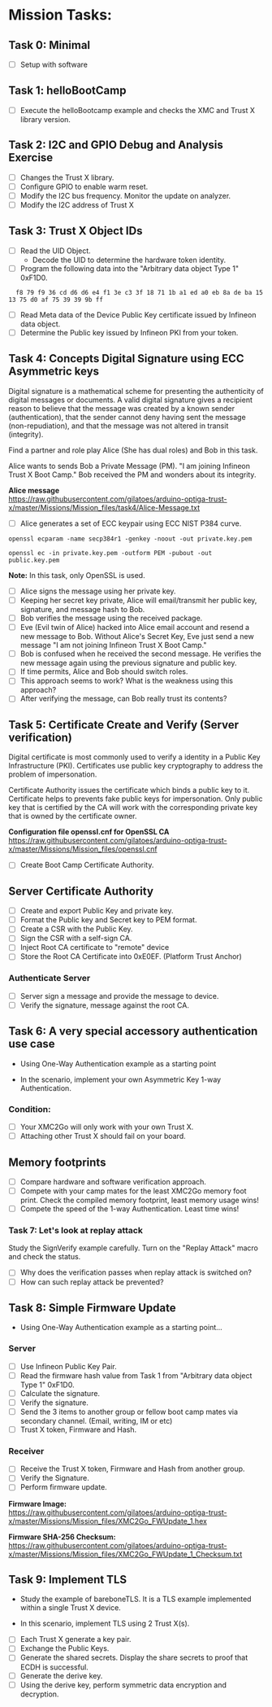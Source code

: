 # Mission Tasks:
## Task 0: Minimal
- [ ]  Setup with software

## Task 1: helloBootCamp
- [ ]  Execute the helloBootcamp example and checks the XMC and Trust X library version.

## Task 2: I2C and GPIO Debug and Analysis Exercise
- [ ]  Changes the Trust X library.
- [ ]  Configure GPIO to enable warm reset.
- [ ]  Modify the I2C bus frequency. Monitor the update on analyzer.
- [ ]  Modify the I2C address of Trust X
## Task 3: Trust X Object IDs
- [ ] Read the UID Object.
  * Decode the UID to determine the hardware token identity.
- [ ] Program the following data into the "Arbitrary data object Type 1" 0xF1D0.
```hash
  f8 79 f9 36 cd d6 d6 e4 f1 3e c3 3f 18 71 1b a1 ed a0 eb 8a de ba 15 13 75 d0 af 75 39 39 9b ff
```
- [ ] Read Meta data of the Device Public Key certificate issued by Infineon data object.
- [ ] Determine the Public key issued by Infineon PKI from your token.

## Task 4: Concepts Digital Signature using ECC Asymmetric keys
Digital signature is a mathematical scheme for presenting the authenticity of digital messages or documents.
A valid digital signature gives a recipient reason to believe that the message was created by a known sender
(authentication), that the sender cannot deny having sent the message (non-repudiation), and that the message
was not altered in transit (integrity).

Find a partner and role play Alice (She has dual roles) and Bob in this task.

Alice wants to sends Bob a Private Message (PM). "I am joining Infineon Trust X Boot Camp."
Bob received the PM and wonders about its integrity.

**Alice message**<br/>
https://raw.githubusercontent.com/gilatoes/arduino-optiga-trust-x/master/Missions/Mission_files/task4/Alice-Message.txt

  - [ ] Alice generates a set of ECC keypair using ECC NIST P384 curve.
  ```KeyGen
  openssl ecparam -name secp384r1 -genkey -noout -out private.key.pem

  openssl ec -in private.key.pem -outform PEM -pubout -out public.key.pem
  ```
**Note:** In this task, only OpenSSL is used.

  - [ ] Alice signs the message using her private key.
  - [ ] Keeping her secret key private, Alice will email/transmit her public key, signature, and message hash to Bob.
  - [ ] Bob verifies the message using the received package.
  - [ ] Eve (Evil twin of Alice) hacked into Alice email account and resend a new message to Bob.
        Without Alice's Secret Key, Eve just send a new message "I am not joining Infineon Trust X Boot Camp."
  - [ ] Bob is confused when he received the second message. He verifies the new message again using the previous signature and public key.
  - [ ] If time permits, Alice and Bob should switch roles.
  - [ ] This approach seems to work? What is the weakness using this approach?
  - [ ] After verifying the message, can Bob really trust its contents?

## Task 5: Certificate Create and Verify (Server verification)
  Digital certificate is most commonly used to verify a identity in a Public Key Infrastructure (PKI). Certificates use public key cryptography to address the problem of impersonation.

  Certificate Authority issues the certificate which binds a public key to it. Certificate helps to prevents fake public keys for impersonation. Only public key that is certified by the CA will work with the corresponding private key that is owned by the certificate owner.

  **Configuration file openssl.cnf for OpenSSL CA**<br/>
  https://raw.githubusercontent.com/gilatoes/arduino-optiga-trust-x/master/Missions/Mission_files/openssl.cnf

  - [ ]  Create Boot Camp Certificate Authority.

  ## Server Certificate Authority
  - [ ]  Create and export Public Key and private key.
  - [ ]  Format the Public key and Secret key to PEM format.
  - [ ]  Create a CSR with the Public Key.
  - [ ]  Sign the CSR with a self-sign CA.
  - [ ]  Inject Root CA certificate to "remote" device
  - [ ]  Store the Root CA Certificate into 0xE0EF. (Platform Trust Anchor)

  ### Authenticate Server
  - [ ]  Server sign a message and provide the message to device.
  - [ ]  Verify the signature, message against the root CA.

## Task 6: A very special accessory authentication use case
* Using One-Way Authentication example as a starting point
- In the scenario, implement your own Asymmetric Key 1-way Authentication.
### Condition:
  - [ ] Your XMC2Go will only work with your own Trust X.
  - [ ] Attaching other Trust X should fail on your board.

## Memory footprints
  - [ ] Compare hardware and software verification approach.
  - [ ] Compete with your camp mates for the least XMC2Go memory foot print. Check the compiled memory footprint, least memory usage wins!
  - [ ] Compete the speed of the 1-way Authentication. Least time wins!

### Task 7: Let's look at replay attack
Study the SignVerify example carefully. Turn on the "Replay Attack" macro and check the status.
- [ ] Why does the verification passes when replay attack is switched on?
- [ ] How can such replay attack be prevented?

## Task 8: Simple Firmware Update
* Using One-Way Authentication example as a starting point...

### Server
- [ ] Use Infineon Public Key Pair.
- [ ] Read the firmware hash value from Task 1 from "Arbitrary data object Type 1" 0xF1D0.
- [ ] Calculate the signature.
- [ ] Verify the signature.
- [ ] Send the 3 items to another group or fellow boot camp mates via secondary channel. (Email, writing, IM or etc)
- [ ] Trust X token, Firmware and Hash.

### Receiver
- [ ] Receive the Trust X token, Firmware and Hash from another group.
- [ ] Verify the Signature.
- [ ] Perform firmware update.

**Firmware Image:**<br/>
https://raw.githubusercontent.com/gilatoes/arduino-optiga-trust-x/master/Missions/Mission_files/XMC2Go_FWUpdate_1.hex

**Firmware SHA-256 Checksum:**<br/>
https://raw.githubusercontent.com/gilatoes/arduino-optiga-trust-x/master/Missions/Mission_files/XMC2Go_FWUpdate_1_Checksum.txt

## Task 9: Implement TLS
* Study the example of bareboneTLS. It is a TLS example implemented within a single Trust X device.
- In this scenario, implement TLS using 2 Trust X(s).
- [ ] Each Trust X generate a key pair.
- [ ] Exchange the Public Keys.
- [ ] Generate the shared secrets. Display the share secrets to proof that ECDH is successful.
- [ ] Generate the derive key.
- [ ] Using the derive key, perform symmetric data encryption and decryption.
